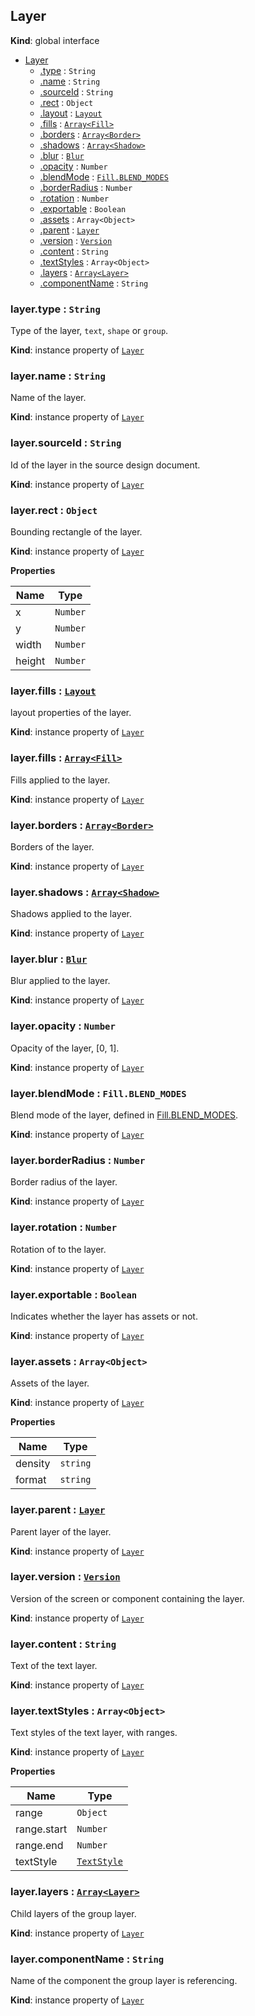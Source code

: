 ## Layer
**Kind**: global interface

<a name="Layer"></a>
* [Layer](#Layer)
    * [.type](#Layer+type) : <code>String</code>
    * [.name](#Layer+name) : <code>String</code>
    * [.sourceId](#Layer+sourceId) : <code>String</code>
    * [.rect](#Layer+rect) : <code>Object</code>
    * [.layout](#Layer+layout) : [<code>Layout</code>](layout.md)
    * [.fills](#Layer+fills) : [<code>Array&lt;Fill&gt;</code>](fill.md)
    * [.borders](#Layer+borders) : [<code>Array&lt;Border&gt;</code>](border.md)
    * [.shadows](#Layer+shadows) : [<code>Array&lt;Shadow&gt;</code>](shadow.md)
    * [.blur](#Layer+blur) : [<code>Blur</code>](blur.md)
    * [.opacity](#Layer+opacity) : <code>Number</code>
    * [.blendMode](#Layer+blendMode) : [<code>Fill.BLEND_MODES</code>](fill.md)
    * [.borderRadius](#Layer+borderRadius) : <code>Number</code>
    * [.rotation](#Layer+rotation) : <code>Number</code>
    * [.exportable](#Layer+exportable) : <code>Boolean</code>
    * [.assets](#Layer+assets) : <code>Array&lt;Object&gt;</code>
    * [.parent](#Layer+parent) : [<code>Layer</code>](#Layer)
    * [.version](#Layer+version) : [<code>Version</code>](version.md)
    * [.content](#Layer+content) : <code>String</code>
    * [.textStyles](#Layer+textStyles) : <code>Array&lt;Object&gt;</code>
    * [.layers](#Layer+layers) : [<code>Array&lt;Layer&gt;</code>](layer.md)
    * [.componentName](#Layer+componentName) : <code>String</code>

<a name="Layer+type"></a>
### layer.type : <code>String</code>
Type of the layer, `text`, `shape` or `group`.

**Kind**: instance property of [<code>Layer</code>](#Layer)

<a name="Layer+name"></a>
### layer.name : <code>String</code>
Name of the layer.

**Kind**: instance property of [<code>Layer</code>](#Layer)

<a name="Layer+sourceId"></a>
### layer.sourceId : <code>String</code>
Id of the layer in the source design document.

**Kind**: instance property of [<code>Layer</code>](#Layer)

<a name="Layer+rect"></a>
### layer.rect : <code>Object</code>
Bounding rectangle of the layer.

**Kind**: instance property of [<code>Layer</code>](#Layer)

**Properties**

| Name | Type |
| --- | --- |
| x | <code>Number</code> |
| y | <code>Number</code> |
| width | <code>Number</code> |
| height | <code>Number</code> |

<a name="Layer+layout"></a>
### layer.fills : [<code>Layout</code>](layout.md)
layout properties of the layer.

**Kind**: instance property of [<code>Layer</code>](#Layer)

<a name="Layer+fills"></a>
### layer.fills : [<code>Array&lt;Fill&gt;</code>](fill.md)
Fills applied to the layer.

**Kind**: instance property of [<code>Layer</code>](#Layer)

<a name="Layer+borders"></a>
### layer.borders : [<code>Array&lt;Border&gt;</code>](border.md)
Borders of the layer.

**Kind**: instance property of [<code>Layer</code>](#Layer)

<a name="Layer+shadows"></a>
### layer.shadows : [<code>Array&lt;Shadow&gt;</code>](shadow.md)
Shadows applied to the layer.

**Kind**: instance property of [<code>Layer</code>](#Layer)

<a name="Layer+blur"></a>
### layer.blur : [<code>Blur</code>](blur.md)
Blur applied to the layer.

**Kind**: instance property of [<code>Layer</code>](#Layer)

<a name="Layer+opacity"></a>
### layer.opacity : <code>Number</code>
Opacity of the layer, [0, 1].

**Kind**: instance property of [<code>Layer</code>](#Layer)

<a name="Layer+blendMode"></a>
### layer.blendMode : <code>Fill.BLEND_MODES</code>
Blend mode of the layer, defined in [Fill.BLEND_MODES](fill.md).

**Kind**: instance property of [<code>Layer</code>](#Layer)

<a name="Layer+borderRadius"></a>
### layer.borderRadius : <code>Number</code>
Border radius of the layer.

**Kind**: instance property of [<code>Layer</code>](#Layer)

<a name="Layer+rotation"></a>
### layer.rotation : <code>Number</code>
Rotation of to the layer.

**Kind**: instance property of [<code>Layer</code>](#Layer)

<a name="Layer+exportable"></a>
### layer.exportable : <code>Boolean</code>
Indicates whether the layer has assets or not.

**Kind**: instance property of [<code>Layer</code>](#Layer)

<a name="Layer+assets"></a>
### layer.assets : <code>Array&lt;Object&gt;</code>
Assets of the layer.

**Kind**: instance property of [<code>Layer</code>](#Layer)

**Properties**

| Name | Type |
| --- | --- |
| density | <code>string</code> |
| format | <code>string</code> |

<a name="Layer+parent"></a>
### layer.parent : [<code>Layer</code>](#Layer)
Parent layer of the layer.

**Kind**: instance property of [<code>Layer</code>](#Layer)

<a name="Layer+version"></a>
### layer.version : [<code>Version</code>](version.md)
Version of the screen or component containing the layer.

**Kind**: instance property of [<code>Layer</code>](#Layer)

<a name="Layer+content"></a>
### layer.content : <code>String</code>
Text of the text layer.

**Kind**: instance property of [<code>Layer</code>](#Layer)

<a name="Layer+textStyles"></a>
### layer.textStyles : <code>Array&lt;Object&gt;</code>
Text styles of the text layer, with ranges.

**Kind**: instance property of [<code>Layer</code>](#Layer)

**Properties**

| Name | Type |
| --- | --- |
| range | <code>Object</code> |
| range.start | <code>Number</code> |
| range.end | <code>Number</code> |
| textStyle | [<code>TextStyle</code>](textStyle.md) |

<a name="Layer+layers"></a>
### layer.layers : [<code>Array&lt;Layer&gt;</code>](layer.md)
Child layers of the group layer.

**Kind**: instance property of [<code>Layer</code>](#Layer)

<a name="Layer+componentName"></a>
### layer.componentName : <code>String</code>
Name of the component the group layer is referencing.

**Kind**: instance property of [<code>Layer</code>](#Layer)
